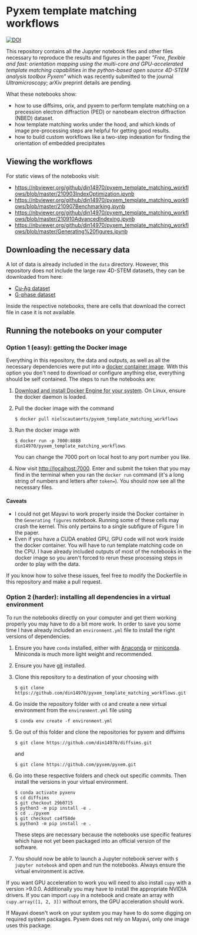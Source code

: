 # Pyxem template matching workflows

[![DOI](https://zenodo.org/badge/425115743.svg)](https://zenodo.org/badge/latestdoi/425115743)

This repository contains all the Jupyter notebook files and other files necessary to reproduce the results and figures in the paper *"Free, flexible and fast: orientation mapping using the multi-core and GPU-accelerated template matching capabilities in the python-based open source 4D-STEM analysis toolbox Pyxem"* which was recently submitted to the journal *Ultramicroscopy*; arXiv preprint details are pending.

What these notebooks show:
* how to use diffsims, orix, and pyxem to perform template matching on a precession electron diffraction (PED) or nanobeam electron diffraction (NBED) dataset. 
* how template matching works under the hood, and which kinds of image pre-processing steps are helpful for getting good results.
* how to build custom workflows like a two-step indexation for finding the orientation of embedded precipitates

## Viewing the workflows

For static views of the notebooks visit:

* <https://nbviewer.org/github/din14970/pyxem_template_matching_workflows/blob/master/210903IndexOptimization.ipynb>
* <https://nbviewer.org/github/din14970/pyxem_template_matching_workflows/blob/master/210907Benchmarking.ipynb>
* <https://nbviewer.org/github/din14970/pyxem_template_matching_workflows/blob/master/210910AdvancedIndexing.ipynb>
* <https://nbviewer.org/github/din14970/pyxem_template_matching_workflows/blob/master/Generating%20figures.ipynb>

## Downloading the necessary data

A lot of data is already included in the `data` directory.
However, this repository does not include the large raw 4D-STEM datasets, they can be downloaded from here:
* [Cu-Ag dataset](https://doi.org/10.5281/zenodo.5595292)
* [G-phase dataset](https://doi.org/10.5281/zenodo.5597738)

Inside the respective notebooks, there are cells that download the correct file in case it is not available.

## Running the notebooks on your computer

### Option 1 (easy): getting the Docker image
Everything in this repository, the data and outputs, as well as all the necessary dependencies were put into a [docker container image](https://docs.docker.com/get-started/overview/).
With this option you don't need to download or configure anything else, everything should be self contained.
The steps to run the notebooks are:

1. [Download and install Docker Engine for your system](https://docs.docker.com/engine/install/). On Linux, ensure the docker daemon is loaded.
2. Pull the docker image with the command 
    ```
    $ docker pull nielscautaerts/pyxem_template_matching_workflows
    ```

3. Run the docker image with
    ```
    $ docker run -p 7000:8888 din14970/pyxem_template_matching_workflows
    ```
    You can change the 7000 port on local host to any port number you like.

4. Now visit <http://localhost:7000>. Enter and submit the token that you may find in the terminal when you ran the `docker run` command (it's a long string of numbers and letters after `token=`). You should now see all the necessary files.

#### Caveats
* I could not get Mayavi to work properly inside the Docker container in the `Generating figures` notebook. Running some of these cells may crash the kernel. This only pertains to a single subfigure of Figure 1 in the paper.
* Even if you have a CUDA enabled GPU, GPU code will not work inside the docker container. You will have to run template matching code on the CPU. I have already included outputs of most of the notebooks in the docker image so you aren't forced to rerun these processing steps in order to play with the data.

If you know how to solve these issues, feel free to modify the Dockerfile in this repository and make a pull request.

### Option 2 (harder): installing all dependencies in a virtual environment
To run the notebooks directly on your computer and get them working properly you may have to do a bit more work.
In order to save you some time I have already included an `environment.yml` file to install the right versions of dependencies.

1. Ensure you have `conda` installed, either with [Anaconda](https://www.anaconda.com/products/individual) or [miniconda](https://docs.conda.io/en/latest/miniconda.html). Miniconda is much more light weight and recommended.
2. Ensure you have [git](https://git-scm.com/downloads) installed.
3. Clone this repository to a destination of your choosing with
    ```
    $ git clone https://github.com/din14970/pyxem_template_matching_workflows.git
    ```

4. Go inside the repository folder with `cd` and create a new virtual environment from the `environment.yml` file using
    ```
    $ conda env create -f environment.yml
    ```

5. Go out of this folder and clone the repositories for pyxem and diffsims 
    ```
    $ git clone https://github.com/din14970/diffsims.git
    ```

    and 

    ```
    $ git clone https://github.com/pyxem/pyxem.git
    ```

6. Go into these respective folders and check out specific commits. Then install the versions in your virtual environment.
    ```
    $ conda activate pyxenv
    $ cd diffsims
    $ git checkout 29b0715
    $ python3 -m pip install -e .
    $ cd ../pyxem
    $ git checkout ca4f58de
    $ python3 -m pip install -e .
    ```
    These steps are necessary because the notebooks use specific features which have not yet been packaged into an official version of the software.

7. You should now be able to launch a Jupyter notebook server with `$ jupyter notebook` and open and run the notebooks. Always ensure the virtual environment is active.

If you want GPU acceleration to work you will need to also install `cupy` with a version >9.0.0.
Additionally you may have to install the appropriate NVIDIA drivers.
If you can import `cupy` in a notebook and create an array with `cupy.array([1, 2, 3])` without errors, the GPU acceleration should work.

If Mayavi doesn't work on your system you may have to do some digging on required system packages.
Pyxem does not rely on Mayavi, only one image uses this package.
